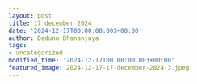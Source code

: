 ```yaml
---
layout: post
title: 17 december 2024
date: '2024-12-17T00:00:00.003+00:00'
author: Dedunu Dhananjaya
tags:
- uncategorized
modified_time: '2024-12-17T00:00:00.003+00:00'
featured_image: 2024-12-17-17-december-2024-3.jpeg
---
```


